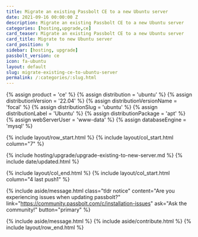 ```yaml
---
title: Migrate an existing Passbolt CE to a new Ubuntu server 
date: 2021-09-16 00:00:00 Z
description: Migrate an existing Passbolt CE to a new Ubuntu server
categories: [hosting,upgrade,ce]
card_teaser: Migrate an existing Passbolt CE to a new Ubuntu server 
card_title: Migrate to new Ubuntu server
card_position: 9
sidebar: [hosting, upgrade]
passbolt_version: ce
icon: fa-ubuntu
layout: default
slug: migrate-existing-ce-to-ubuntu-server
permalink: /:categories/:slug.html
---
```


{% assign product = 'ce' %}
{% assign distribution = 'ubuntu' %}
{% assign distributionVersion = '22.04' %}
{% assign distributionVersionName = 'focal' %}
{% assign distributionSlug = 'ubuntu' %}
{% assign distributionLabel = 'Ubuntu' %}
{% assign distributionPackage = 'apt' %}
{% assign webServerUser = 'www-data' %}
{% assign databaseEngine = 'mysql' %}

{% include layout/row_start.html %}
{% include layout/col_start.html column="7" %}

{% include hosting/upgrade/upgrade-existing-to-new-server.md %}
{% include date/updated.html %}

{% include layout/col_end.html %}
{% include layout/col_start.html column="4 last push1" %}

{% include aside/message.html
    class="tldr notice"
    content="Are you experiencing issues when updating passbolt?"
    link="https://community.passbolt.com/c/installation-issues"
    ask="Ask the community!"
    button="primary"
%}

{% include aside/message.html %}
{% include aside/contribute.html %}
{% include layout/row_end.html %}
